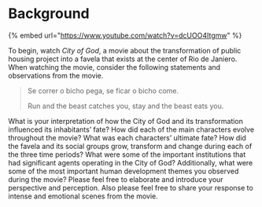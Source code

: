 # Background

{% embed url="https://www.youtube.com/watch?v=dcUOO4Itgmw" %}

To begin, watch _City of God_, a movie about the transformation of public housing project into a favela that exists at the center of Rio de Janiero.  When watching the movie, consider the following statements and observations from the movie.

> Se correr o bicho pega, se ficar o bicho come.
>
> Run and the beast catches you, stay and the beast eats you.

What is your interpretation of how the City of God and its transformation influenced its inhabitants’ fate?  How did each of the main characters evolve throughout the movie? What was each characters’ ultimate fate?  How did the favela and its social groups grow, transform and change during each of the three time periods?  What were some of the important institutions that had significant agents operating in the City of God? Additionally, what were some of the most important human development themes you observed during the movie? Please feel free to elaborate and introduce your perspective and perception. Also please feel free to share your response to intense and emotional scenes from the movie.





